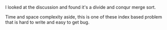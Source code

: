 I looked at the discussion and found it's a divide and conqur merge sort.

Time and space complexity aside, this is one of these index based problem that is hard to write and easy to get bug.
